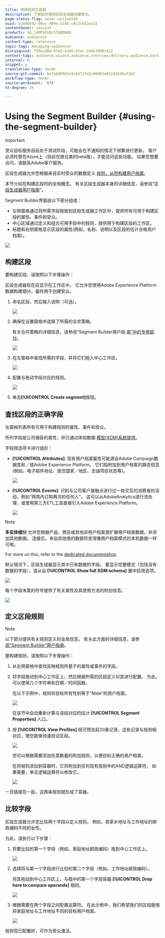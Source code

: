 ```yaml
---
title: 使用区段生成器
description: 了解如何使用区段生成器创建受众。
page-status-flag: never-activated
uuid: b3996642-96ec-489e-b146-c8c2cb52aa32
contentOwner: sauviat
products: SG_CAMPAIGN/STANDARD
audience: audiences
content-type: reference
topic-tags: managing-audiences
discoiquuid: 750ecd8d-67a5-4180-bfec-2a8e3098c812
context-tags: audience,wizard;audience,overview;delivery,audience,back
internal: n
snippet: y
translation-type: tm+mt
source-git-commit: be7ab90583e9c6472fd2c86082e832432d0a32b9
workflow-type: tm+mt
source-wordcount: '878'
ht-degree: 2%

---
```



# Using the Segment Builder {#using-the-segment-builder}

>[!IMPORTANT]
>
>受众目标服务目前处于测试阶段，可能会在不通知的情况下频繁进行更新。 客户必须托管在Azure上（目前仅限北美的beta版），才能访问这些功能。 如果您想要访问，请联系Adobe客户服务。

区段生成器允许您根据来自实时受众的数据定义 [规则，从而构建用户档案](https://docs.adobe.com/content/help/zh-Hans/experience-platform/profile/home.html)。

本节介绍在构建区段时的全局概念。 有关区段生成器本身的详细信息，请参阅“区 [段生成器用户指南](https://docs.adobe.com/content/help/en/experience-platform/segmentation/ui/overview.html)”。

Segment Builder界面由以下部分组成：

* 左侧窗格通过将所需字段拖放到区段生成器工作区中，提供所有可用于构建区段的属性、事件和受众。
* 中心区域通过定义和组合可用字段中的规则，提供用于构建区段的工作区。
* 标题和右侧窗格显示区段的属性(例如，名称、说明以及区段的估计合格用户档案)。

![](assets/aep_audiences_interface.png)

## 构建区段

要构建区段，请按照以下步骤操作：

区段生成器现在应显示在工作区中。 它允许您使用Adobe Experience Platform数据构建细分，最终用于创建受众。

1. 命名区段，然后输入说明（可选）。

   ![](assets/aep_audiences_creation_edit_name.png)

1. 确保在设置窗格中选择了所需的合并策略。

   有关合并策略的详细信息，请参阅“Segment Builder用户指 [南”中的专用部分](https://docs.adobe.com/content/help/en/experience-platform/segmentation/ui/overview.html)。

   ![](assets/aep_audiences_mergepolicy.png)

1. 在左窗格中查找所需的字段，并将它们拖入中心工作区。

   ![](assets/aep_audiences_dragfield.png)

1. 配置与拖动字段对应的规则。

   ![](assets/aep_audiences_configure_rules.png)

1. 单击&#x200B;**[!UICONTROL Create segment]**&#x200B;按钮。

## 查找区段的正确字段

左窗格列表所有可用于构建规则的属性、事件和受众。

所列字段是公司捕获的属性，并已通过体验数据 [模型(XDM)系统提供](https://docs.adobe.com/content/help/zh-Hans/experience-platform/xdm/home.html)。

字段按选项卡进行组织：

* **[!UICONTROL Attributes]**: 现有用户档案属性可能源自Adobe Campaign数据库和／或Adobe Experience Platform。 它们指附加到用户档案的静态信息(例如，电子邮件地址、居住国家／地区、忠诚项目状态等)。

   ![](assets/aep_audiences_attributestab.png)

* **[!UICONTROL Events]**: 识别与公司客户接触点进行过一些交互的消费者的活动，例如“两周内订购两次的任何人”。 这可以从AdobeAnalytics进行流处理，或使用第三方ETL工具直接引入Adobe Experience Platform。

   ![](assets/aep_audiences_eventstab.png)

>[!NOTE]
>
>**多实体细分** 允许您根据产品、商店或其他非用户档案类扩展用户档案数据，并添加其他数据。 连接后，来自其他类的数据将变得像用户档案模式的本机数据一样可用。
>
>For more on this, refer to the [dedicated documentation](https://docs.adobe.com/content/help/en/experience-platform/segmentation/multi-entity-segmentation.html).

默认情况下，区段生成器显示其中已有数据的字段。 要显示完整模式（包括没有数据的字段），请从设 **[!UICONTROL Show full XDM schema]** 置中启用选项。

![](assets/aep_audiences_populatedfields.png)

每个字段末尾的符号提供了有关属性及其使用方法的附加信息。

![](assets/aep_audiences_isymbol.png)

## 定义区段规则

>[!NOTE]
>
>以下部分提供有关规则定义的全局信息。 有关此方面的详细信息，请参 [阅“Segment Builder”用户指南](https://docs.adobe.com/content/help/en/experience-platform/segmentation/ui/overview.html)。

要构建规则，请按照以下步骤操作：

1. 从左侧窗格中查找反映规则所基于的属性或事件的字段。

1. 将字段拖动到中心工作区上，然后根据所需的区段定义对其进行配置。 为此，可以使用几个字符串和日期／时间函数。

   在以下示例中，规则将目标所有性别等于“Male”的用户档案。

   ![](assets/aep_audiences_malegender.png)

   在该节中自动重新计算与该段对应的估计 **[!UICONTROL Segment Properties]** 人口。

1. 按 **[!UICONTROL View Profiles]** 钮可预览前20条记录，这些记录与规则相对应，使您能够快速验证区段。

   ![](assets/aep_audiences_samplepreview.png)

   您可以根据需要添加任意数量的附加规则，以便目标正确的用户档案。

   在将规则添加到容器时，它将附加到任何现有规则中的AND逻辑运算符。 如果需要，单击逻辑运算符以修改它。

   ![](assets/aep_audiences_andoperator.png)

一旦链接在一起，这两条规则就形成了容器。

## 比较字段

区段生成器允许您比较两个字段以定义规则。 例如，其家乡地址与工作地址的邮政编码不同的女性。

为此，请执行以下步骤：

1. 将要比较的第一个字段（例如，家庭地址邮政编码）拖到中心工作区上。

   ![](assets/aep_audiences_comparing_1.png)

1. 选择将与第一个字段进行比较的第二个字段（例如，工作地址邮政编码）。

   将其拖动到中心工作区上，与框中的第一个字段容器 **[!UICONTROL Drop here to compare operands]** 相同。

   ![](assets/aep_audiences_comparing_2.png)

1. 根据需要在两个字段之间配置运算符。 在此示例中，我们希望我们的区段能够将家庭地址与工作地址不同的目标用户档案。

   ![](assets/aep_audiences_comparing_3.png)

规则现已配置好，可作为受众激活。

